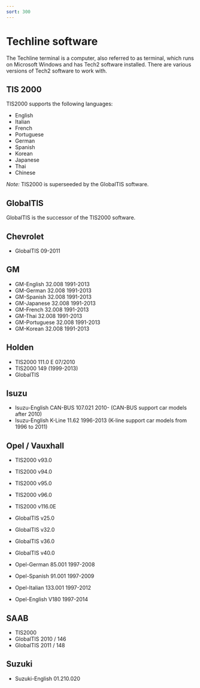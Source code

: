 ```yaml
---
sort: 300
---
```

# Techline software

The Techline terminal is a computer, also referred to as terminal, which runs on Microsoft Windows and has Tech2 software installed. There are various versions of Tech2 software to work with.

## TIS 2000

TIS2000 supports the following languages:
* English
* Italian
* French
* Portuguese
* German
* Spanish
* Korean
* Japanese
* Thai
* Chinese

_Note:_ TIS2000 is superseeded by the GlobalTIS software. 

## GlobalTIS

GlobalTIS is the successor of the TIS2000 software.

## Chevrolet
* GlobalTIS 09-2011

## GM
* GM-English 32.008 1991-2013
* GM-German 32.008 1991-2013
* GM-Spanish 32.008 1991-2013
* GM-Japanese 32.008 1991-2013
* GM-French 32.008 1991-2013
* GM-Thai 32.008 1991-2013
* GM-Portuguese 32.008 1991-2013
* GM-Korean 32.008 1991-2013

## Holden
* TIS2000 111.0 E 07/2010
* TIS2000 149 (1999-2013)
* GlobalTIS

## Isuzu
* Isuzu-English CAN-BUS 107.021 2010- (CAN-BUS support car models after 2010)
* Isuzu-English K-Line 11.62 1996-2013 (K-line support car models from 1996 to 2011)


## Opel / Vauxhall

* TIS2000 v93.0
* TIS2000 v94.0
* TIS2000 v95.0
* TIS2000 v96.0
* TIS2000 v116.0E
* GlobalTIS v25.0
* GlobalTIS v32.0
* GlobalTIS v36.0
* GlobalTIS v40.0

* Opel-German 85.001 1997-2008
* Opel-Spanish 91.001 1997-2009
* Opel-Italian 133.001 1997-2012
* Opel-English V180 1997-2014

## SAAB
* TIS2000
* GlobalTIS 2010 / 146
* GlobalTIS 2011 / 148

## Suzuki
* Suzuki-English 01.210.020
